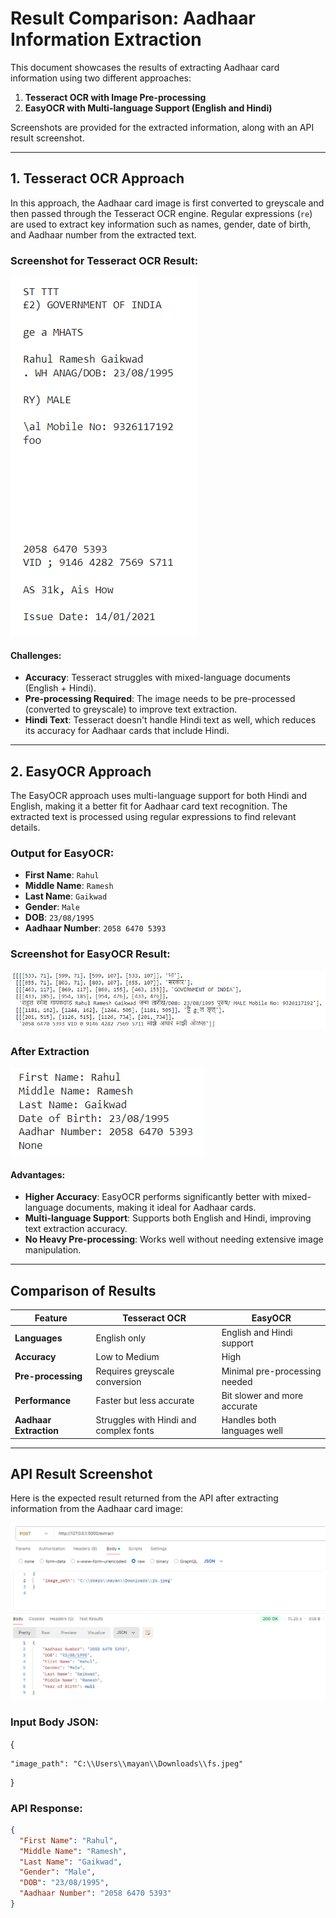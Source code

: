# Result Comparison: Aadhaar Information Extraction

This document showcases the results of extracting Aadhaar card information using two different approaches:

1. **Tesseract OCR with Image Pre-processing**
2. **EasyOCR with Multi-language Support (English and Hindi)**

Screenshots are provided for the extracted information, along with an API result screenshot.

---

## 1. Tesseract OCR Approach

In this approach, the Aadhaar card image is first converted to greyscale and then passed through the Tesseract OCR engine. Regular expressions (`re`) are used to extract key information such as names, gender, date of birth, and Aadhaar number from the extracted text.

### Screenshot for Tesseract OCR Result:
![Tesseract OCR Result](assets/images/tesseract.png)

#### Challenges:
- **Accuracy**: Tesseract struggles with mixed-language documents (English + Hindi).
- **Pre-processing Required**: The image needs to be pre-processed (converted to greyscale) to improve text extraction.
- **Hindi Text**: Tesseract doesn't handle Hindi text as well, which reduces its accuracy for Aadhaar cards that include Hindi.

---

## 2. EasyOCR Approach

The EasyOCR approach uses multi-language support for both Hindi and English, making it a better fit for Aadhaar card text recognition. The extracted text is processed using regular expressions to find relevant details.

### Output for EasyOCR:
- **First Name**: `Rahul`
- **Middle Name**: `Ramesh`
- **Last Name**: `Gaikwad`
- **Gender**: `Male`
- **DOB**: `23/08/1995`
- **Aadhaar Number**: `2058 6470 5393`

### Screenshot for EasyOCR Result:
![EasyOCR Result](assets/images/easyocr.png)

### After Extraction
![EasyOCR Result](assets/images/Output.png)

#### Advantages:
- **Higher Accuracy**: EasyOCR performs significantly better with mixed-language documents, making it ideal for Aadhaar cards.
- **Multi-language Support**: Supports both English and Hindi, improving text extraction accuracy.
- **No Heavy Pre-processing**: Works well without needing extensive image manipulation.

---

## Comparison of Results

| Feature              | Tesseract OCR                      | EasyOCR                          |
|----------------------|------------------------------------|----------------------------------|
| **Languages**         | English only                      | English and Hindi support        |
| **Accuracy**          | Low to Medium                     | High                             |
| **Pre-processing**    | Requires greyscale conversion     | Minimal pre-processing needed    |
| **Performance**       | Faster but less accurate          | Bit slower and more accurate     |
| **Aadhaar Extraction**| Struggles with Hindi and complex fonts | Handles both languages well       |

---

## API Result Screenshot

Here is the expected result returned from the API after extracting information from the Aadhaar card image:

![EasyOCR Result](assets/images/api_response.png)

### Input  Body JSON: 
{

    "image_path": "C:\\Users\\mayan\\Downloads\\fs.jpeg"

}

### API Response:
```json
{
  "First Name": "Rahul",
  "Middle Name": "Ramesh",
  "Last Name": "Gaikwad",
  "Gender": "Male",
  "DOB": "23/08/1995",
  "Aadhaar Number": "2058 6470 5393"
}
